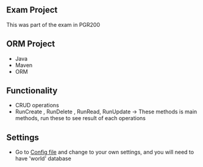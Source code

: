 ## Exam Project

This was part of the exam in PGR200

## ORM Project

* Java
* Maven
* ORM

## Functionality

* CRUD operations
* RunCreate , RunDelete , RunRead, RunUpdate -> These methods is main methods, run these to see result of each operations

## Settings

* Go to [Config file](src/main/resources/database.properties) and change to your own settings, and you will need to have 'world' database
